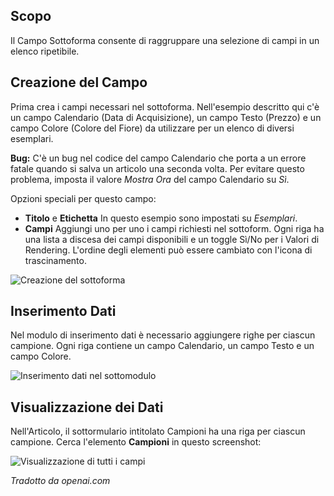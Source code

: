 <!-- Filename: jdocmanual?manual=user&heading=fields&filename=subform.md / Display title: Campo del Sottoformulario -->

## Scopo

Il Campo Sottoforma consente di raggruppare una selezione di campi in un elenco ripetibile.

## Creazione del Campo

Prima crea i campi necessari nel sottoforma. Nell'esempio descritto qui c'è un campo Calendario (Data di Acquisizione), un campo Testo (Prezzo) e un campo Colore (Colore del Fiore) da utilizzare per un elenco di diversi esemplari.

**Bug:** C'è un bug nel codice del campo Calendario che porta a un errore fatale quando si salva un articolo una seconda volta. Per evitare questo problema, imposta il valore *Mostra Ora* del campo Calendario su *Sì*.

Opzioni speciali per questo campo:

- **Titolo** e **Etichetta** In questo esempio sono impostati su *Esemplari*.
- **Campi** Aggiungi uno per uno i campi richiesti nel sottoform. Ogni riga ha una lista a discesa dei campi disponibili e un toggle Sì/No per i Valori di Rendering. L'ordine degli elementi può essere cambiato con l'icona di trascinamento.

![Creazione del sottoforma](../../../en/images/fields/fields-subform.png "Creazione del sottoforma")

## Inserimento Dati

Nel modulo di inserimento dati è necessario aggiungere righe per ciascun campione. Ogni riga contiene un campo Calendario, un campo Testo e un campo Colore.

![Inserimento dati nel sottomodulo](../../../en/images/fields/fields-subform-entry.png "Inserimento dati nel sottomodulo")

## Visualizzazione dei Dati

Nell'Articolo, il sottormulario intitolato Campioni ha una riga per ciascun campione. Cerca l'elemento **Campioni** in questo screenshot:

![Visualizzazione di tutti i campi](../../../en/images/fields/fields-display.png "Visualizzazione dei campi")

*Tradotto da openai.com*

